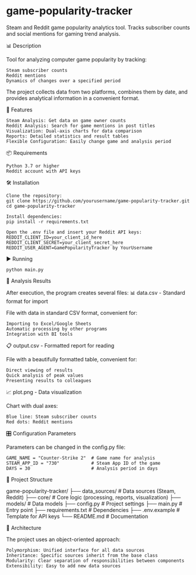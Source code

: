 # game-popularity-tracker
Steam and Reddit game popularity analytics tool. Tracks subscriber counts and social mentions for gaming trend analysis.

📊 Description 

Tool for analyzing computer game popularity by tracking: 

    Steam subscriber counts
    Reddit mentions
    Dynamics of changes over a specified period
     

The project collects data from two platforms, combines them by date, and provides analytical information in a convenient format. 

🚀 Features 

    Steam Analysis: Get data on game owner counts
    Reddit Analysis: Search for game mentions in post titles
    Visualization: Dual-axis charts for data comparison
    Reports: Detailed statistics and result tables
    Flexible Configuration: Easily change game and analysis period
     

📦 Requirements 

    Python 3.7 or higher
    Reddit account with API keys

🛠️ Installation 

    Clone the repository: 
    git clone https://github.com/yourusername/game-popularity-tracker.git
    cd game-popularity-tracker

    Install dependencies:
    pip install -r requirements.txt

    Open the .env file and insert your Reddit API keys: 
    REDDIT_CLIENT_ID=your_client_id_here
    REDDIT_CLIENT_SECRET=your_client_secret_here
    REDDIT_USER_AGENT=GamePopularityTracker by YourUsername

▶️ Running

    python main.py

📁 Analysis Results 

After execution, the program creates several files: 
📊 data.csv - Standard format for import 

File with data in standard CSV format, convenient for: 

    Importing to Excel/Google Sheets
    Automatic processing by other programs
    Integration with BI tools
     

📋 output.csv - Formatted report for reading 

File with a beautifully formatted table, convenient for: 

    Direct viewing of results
    Quick analysis of peak values
    Presenting results to colleagues
     

📈 plot.png - Data visualization 

Chart with dual axes: 

    Blue line: Steam subscriber counts
    Red dots: Reddit mentions

🎛️ Configuration Parameters 

Parameters can be changed in the config.py file: 

    GAME_NAME = "Counter-Strike 2"  # Game name for analysis
    STEAM_APP_ID = "730"            # Steam App ID of the game
    DAYS = 30                       # Analysis period in days

📁 Project Structure

game-popularity-tracker/
├── data_sources/     # Data sources (Steam, Reddit)
├── core/            # Core logic (processing, reports, visualization)
├── models/          # Data models
├── config.py        # Project settings
├── main.py          # Entry point
├── requirements.txt # Dependencies
├── .env.example     # Template for API keys
└── README.md        # Documentation

🤝 Architecture 

The project uses an object-oriented approach: 

    Polymorphism: Unified interface for all data sources
    Inheritance: Specific sources inherit from the base class
    Modularity: Clear separation of responsibilities between components
    Extensibility: Easy to add new data sources

     
    

